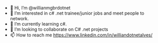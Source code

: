 - 👋 Hi, I’m @willianmgbrdotnet
- 👀 I’m interested in c# .net trainee/junior jobs and meet people to network.
- 🌱 I’m currently learning c#.
- 💞️ I’m looking to collaborate on C# .net projects
- 📫 How to reach me https://www.linkedin.com/in/williandotnetalves/

<!---
willianmgbrdotnet/willianmgbrdotnet is a ✨ special ✨ repository because its `README.md` (this file) appears on your GitHub profile.
You can click the Preview link to take a look at your changes.
--->
